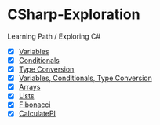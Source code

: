 # CSharp-Exploration
Learning Path / Exploring C#

- [x] [Variables](Variables)
- [x] [Conditionals](Conditionals)
- [x] [Type Conversion](TypeConversion) 
- [x] [Variables, Conditionals, Type Conversion](VariablesAndConditionalsMiniProject) 
- [x] [Arrays](Arrays)
- [x] [Lists](Lists)
- [x] [Fibonacci](Fibonacci)
- [x] [CalculatePI](CalculatePI)